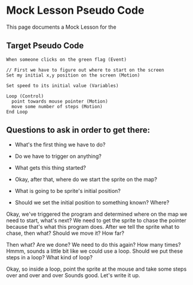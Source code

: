 # Mock Lesson Pseudo Code
This page documents a Mock Lesson for the 

## Target Pseudo Code

```
When someone clicks on the green flag (Event)

// First we have to figure out where to start on the screen
Set my initial x,y position on the screen (Motion)

Set speed to its initial value (Variables)

Loop (Control)
  point towards mouse pointer (Motion)
  move some number of steps (Motion)
End Loop
```

## Questions to ask in order to get there: 

* What's the first thing we have to do?
* Do we have to trigger on anything?
* What gets this thing started?
 
* Okay, after that, where do we start the sprite on the map?
* What is going to be sprite's initial position?
* Should we set the initial position to something known?  Where?

Okay, we've triggered the program and determined where on the map we need to start, what's next?
We need to get the sprite to chase the pointer because that's what this program does. 
After we tell the sprite what to chase, then what?  Should we move it?  How far? 
   
Then what?  Are we done?  We need to do this again?  How many times? 
Hmmm, sounds a little bit like we could use a loop. 
Should we put these steps in a loop?  What kind of loop?
 
Okay, so inside a loop, point the sprite at the mouse and take some steps over and over and over 
Sounds good.  Let's write it up. 
